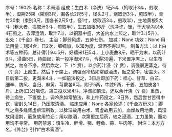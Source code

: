 序号：16025
名称：术膏酒
组成：生白术（净洗）1石5斗（捣取汁3斗，煎取半），湿荆25束（束别3尺，围各长2尺5寸，径头2寸，烧取沥3斗，煎取半），青竹30束（束别3尺，围各长2尺5寸，径1寸，烧取沥3斗，煎取半），生地黄根5大斗（粗大者，捣取汁3斗，煎取半），生五加根36斤（洗净讫，锉，于大釜内以水4石煎之，去滓澄清，取汁7斗，以铜器中盛，大釜内水上煎之，取汁3斗5升）。
出处：《千金》卷七。
主治：脚弱风虚，五劳七伤。
加减：None
功效：None
用法用量：1服4合，日2次，细细加，以知为度，温酒不得过热。
制备方法：以上白术等五种药，总计得汁9斗5升，好糯米1石5斗，上小麦曲8斤，晒干为末，以药汁6斗，浸曲5日，待曲起，第一投净淘米7斗，令得30遍，下米置净席上，以生布拭之，勿令不净，然后炊之，下（饣贲），以余药汁浸（饣贲），调强弱更蒸之，待（饣贲）上痂生，然后下于席上，调强弱冷热如常酿酒法，酝之瓮中，密盖头。3日后第二投，更淘米4斗，一如前法投之，3日后即加下药：桂心、甘草、白芷、细辛、防风、当归、麻黄、芎藭各6两，附子5两，牛膝9两，干姜、五加皮各1斤。上药(口父)咀讫。第三投以米4斗，净淘如前法，还以余汁浇（饣贲）重蒸，待上痂生，下置度上，调冷热如常酿法，和上件药投之，3日外，然后尝甘苦得中讫，密封头14日，乃压取清酒。
临床应用：None
各家论述：《千金方衍义》：脚气之病多缘肾虚痹湿所致。以脾湿故用白术、肾虚故用五加，血燥故用地黄，风湿故用湿荆，筋急故用竹沥；用以酿酒，次第更加后药，较之浸酒，工力虽繁，而功用询不寻常。
用药禁忌：慎生冷、醉滑、猪、鲤鱼、蒜、牛肉等。
附注：本方方名，《外台》引作“白术膏酒”。
